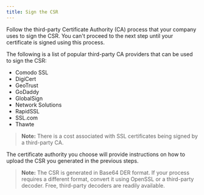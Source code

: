 ```yaml
---
title: Sign the CSR
---
```


Follow the third-party Certificate Authority (CA) process that your company uses to sign the CSR. You can't proceed to the next step until your certificate is signed using this process.

The following is a list of popular third-party CA providers that can be used to sign the CSR:
 - Comodo SSL
 - DigiCert
 - GeoTrust
 - GoDaddy
 - GlobalSign
 - Network Solutions
 - RapidSSL
 - SSL.com
 - Thawte

> **Note:** There is a cost associated with SSL certificates being signed by a third-party CA.

The certificate authority you choose will provide instructions on how to upload the CSR you generated in the previous steps.

> **Note:** The CSR is generated in Base64 DER format. If your process requires a different format, convert it using OpenSSL or a third-party decoder. Free, third-party decoders are readily available.

<NextSectionLink/>
